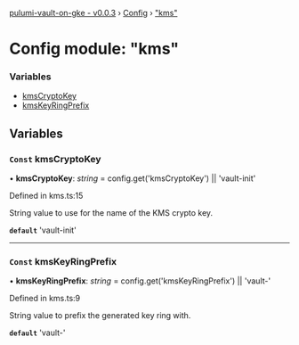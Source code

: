 [pulumi-vault-on-gke - v0.0.3](../../README.md) › [Config](../README.md) › ["kms"](_kms_.md)

# Config module: "kms"

### Variables

* [kmsCryptoKey](_kms_.md#const-kmscryptokey)
* [kmsKeyRingPrefix](_kms_.md#const-kmskeyringprefix)

## Variables

### `Const` kmsCryptoKey

• **kmsCryptoKey**: *string* = config.get('kmsCryptoKey') || 'vault-init'

Defined in kms.ts:15

String value to use for the name of the KMS crypto key.

**`default`** 'vault-init'

___

### `Const` kmsKeyRingPrefix

• **kmsKeyRingPrefix**: *string* = config.get('kmsKeyRingPrefix') || 'vault-'

Defined in kms.ts:9

String value to prefix the generated key ring with.

**`default`** 'vault-'
